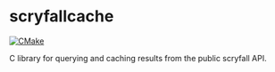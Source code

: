 # scryfallcache
[![CMake](https://github.com/demogorgon1/scryfallcache/actions/workflows/cmake.yml/badge.svg)](https://github.com/demogorgon1/scryfallcache/actions/workflows/cmake.yml)

C library for querying and caching results from the public scryfall API.
